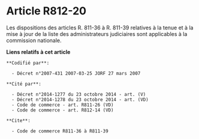 # Article R812-20

Les dispositions des articles R. 811-36 à R. 811-39 relatives à la tenue et à la mise à jour de la liste des administrateurs
judiciaires sont applicables à la commission nationale.

**Liens relatifs à cet article**

	**Codifié par**:

	  - Décret n°2007-431 2007-03-25 JORF 27 mars 2007

	**Cité par**:

	  - Décret n°2014-1277 du 23 octobre 2014 - art. (V)
	  - Décret n°2014-1278 du 23 octobre 2014 - art. (VD)
	  - Code de commerce - art. R811-26 (VD)
	  - Code de commerce - art. R812-14 (VD)

	**Cite**:

	  - Code de commerce R811-36 à R811-39
